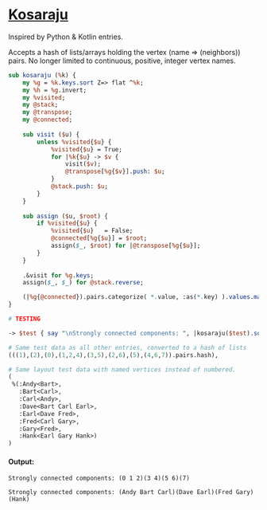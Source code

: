 [1]: https://rosettacode.org/wiki/Kosaraju

# [Kosaraju][1]





Inspired by Python &amp; Kotlin entries.



Accepts a hash of lists/arrays holding the vertex (name =&gt; (neighbors)) pairs. No longer limited to continuous, positive, integer vertex names.

```perl
sub kosaraju (%k) {
    my %g = %k.keys.sort Z=> flat ^%k;
    my %h = %g.invert;
    my %visited;
    my @stack;
    my @transpose;
    my @connected;
 
    sub visit ($u) {
        unless %visited{$u} {
            %visited{$u} = True;
            for |%k{$u} -> $v {
                visit($v);
                @transpose[%g{$v}].push: $u;
            }
            @stack.push: $u;
        }
    }
 
    sub assign ($u, $root) {
        if %visited{$u} {
            %visited{$u}   = False;
            @connected[%g{$u}] = $root;
            assign($_, $root) for |@transpose[%g{$u}];
        }
    }
 
    .&visit for %g.keys;
    assign($_, $_) for @stack.reverse;

    (|%g{@connected}).pairs.categorize( *.value, :as(*.key) ).values.map: { %h{|$_} };
}

# TESTING

-> $test { say "\nStrongly connected components: ", |kosaraju($test).sort } for

# Same test data as all other entries, converted to a hash of lists
(((1),(2),(0),(1,2,4),(3,5),(2,6),(5),(4,6,7)).pairs.hash),

# Same layout test data with named vertices instead of numbered.
(
 %(:Andy<Bart>,
   :Bart<Carl>,
   :Carl<Andy>,
   :Dave<Bart Carl Earl>,
   :Earl<Dave Fred>,
   :Fred<Carl Gary>,
   :Gary<Fred>,
   :Hank<Earl Gary Hank>)
)
```

#### Output:
```
Strongly connected components: (0 1 2)(3 4)(5 6)(7)

Strongly connected components: (Andy Bart Carl)(Dave Earl)(Fred Gary)(Hank)
```
